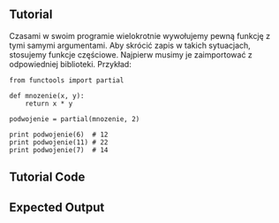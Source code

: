 Tutorial
--------
Czasami w swoim programie wielokrotnie wywołujemy pewną funkcję z tymi samymi argumentami. Aby skrócić zapis w takich sytuacjach, stosujemy funkcje częściowe. Najpierw musimy je zaimportować z odpowiedniej biblioteki.
Przykład:
	
	from functools import partial
	
	def mnozenie(x, y):
	    return x * y
	
	podwojenie = partial(mnozenie, 2)
	
	print podwojenie(6)  # 12
	print podwojenie(11) # 22
	print podwojenie(7)  # 14

Tutorial Code
-------------
	
Expected Output
---------------
	